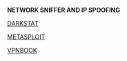 **NETWORK SNIFFER AND IP SPOOFING**

[DARKSTAT](https://unix4lyfe.org/darkstat/)

[METASPLOIT](https://www.metasploit.com/)

[VPNBOOK](https://www.vpnbook.com/)